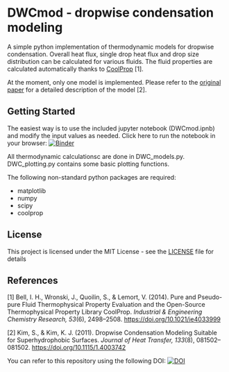 # DWCmod - dropwise condensation modeling

A simple python implementation of thermodynamic models for dropwise condensation. 
Overall heat flux, single drop heat flux and drop size distribution can be calculated for various fluids.
The fluid properties are calculated automatically thanks to [CoolProp](http://www.coolprop.org) \[1\].

At the moment, only one model is implemented. 
Please refer to the [original paper](http://dx.doi.org/10.1115/1.4003742) for a detailed description of the model \[2\]. 


## Getting Started

The easiest way is to use the included jupyter notebook (DWCmod.ipnb) and modify the input values as needed. 
Click here to run the notebook in your browser: [![Binder](https://mybinder.org/badge_logo.svg)](https://mybinder.org/v2/gh/JSablowski/DWCmod/master?filepath=DWCmod.ipynb)

All thermodynamic calculationsc are done in DWC_models.py. DWC_plotting.py contains some basic plotting functions.

The following non-standard python packages are required:
* matplotlib
* numpy 
* scipy
* coolprop


## License

This project is licensed under the MIT License - see the [LICENSE](LICENSE) file for details


## References

\[1\] Bell, I. H., Wronski, J., Quoilin, S., & Lemort, V. (2014). Pure and Pseudo-pure Fluid Thermophysical Property Evaluation and the Open-Source Thermophysical Property Library CoolProp. *Industrial & Engineering Chemistry Research, 53*(6), 2498–2508. https://doi.org/10.1021/ie4033999

\[2\] Kim, S., & Kim, K. J. (2011). Dropwise Condensation Modeling Suitable for Superhydrophobic Surfaces. *Journal of Heat Transfer, 133*(8), 081502–081502. https://doi.org/10.1115/1.4003742

You can refer to this repository using the following DOI: [![DOI](https://zenodo.org/badge/169960611.svg)](https://zenodo.org/badge/latestdoi/169960611)